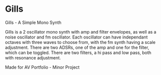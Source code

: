 # Gills
Gills - A Simple Mono Synth 
    
Gills is a 2 oscillator mono synth with amp and filter envelopes, as well as a noise oscillator and fm oscillator.
Each oscillator can have independant octaves with three waves to choose from, with the fm synth having a scale adjustment.
There are two ADSRs, one of the amp and one for the filter, which can be toggled.
There are two filters, a hi pass and low pass, both with resonance adjustment.

Made for AV Portfolio - Minor Project
